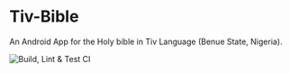 # Tiv-Bible
An Android App for the Holy bible in Tiv Language (Benue State, Nigeria).

![Build, Lint & Test CI](https://github.com/IniongunIsaac/Tiv-Bible/workflows/Build,%20Lint%20&%20Test%20CI/badge.svg)
